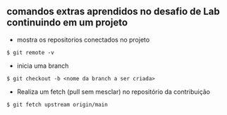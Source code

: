 ## comandos extras aprendidos no desafio de Lab continuindo em um projeto

- mostra os repositorios conectados no projeto
```
$ git remote -v
```

- inicia uma branch
```
$ git checkout -b <nome da branch a ser criada>
```

- Realiza um fetch (pull sem mesclar) no repositório da contribuição
```
$ git fetch upstream origin/main
```
